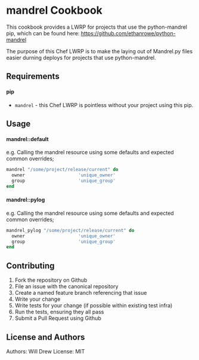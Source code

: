 mandrel Cookbook
=================

This cookbook provides a LWRP for projects that use the python-mandrel pip,
which can be found here: https://github.com/ethanrowe/python-mandrel

The purpose of this Chef LWRP is to make the laying out of Mandrel.py files easier
durning deploys for projects that use python-mandrel.


Requirements
------------

#### pip
- `mandrel` - this Chef LWRP is pointless without your project using this pip.

Usage
-----
#### mandrel::default

e.g.
Calling the mandrel resource using some defaults and expected common overrides;

```ruby
mandrel "/some/project/release/current" do
  owner                    'unique_owner'
  group                    'unique_group'
end
```

#### mandrel::pylog

e.g.
Calling the mandrel resource using some defaults and expected common overrides;

```ruby
mandrel_pylog "/some/project/release/current" do
  owner                    'unique_owner'
  group                    'unique_group'
end
```

Contributing
------------

1. Fork the repository on Github
2. File an issue with the canonical repository
3. Create a named feature branch referencing that issue
4. Write your change
5. Write tests for your change (if possible within existing test infra)
6. Run the tests, ensuring they all pass
7. Submit a Pull Request using Github

License and Authors
-------------------
Authors: Will Drew
License: MIT
